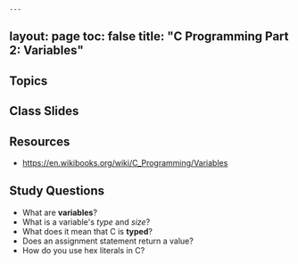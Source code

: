     ---
layout: page
toc: false
title: "C Programming Part 2: Variables"
---

## Topics

## Class Slides

## Resources
* <https://en.wikibooks.org/wiki/C_Programming/Variables>

## Study Questions
- What are **variables**?
- What is a variable's *type* and *size*?
- What does it mean that C is **typed**?
- Does an assignment statement return a value?
- How do you use hex literals in C?
